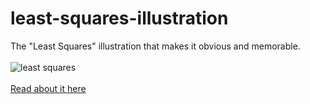 # least-squares-illustration
The "Least Squares" illustration that makes it obvious and memorable.
<br><br>
![least squares](/least-squares-files/Least_Squares.png)
<br><br>
[Read about it here](/blob/master/least-squares.md)
